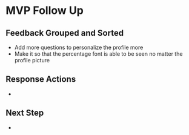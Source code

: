 # MVP Follow Up
## Feedback Grouped and Sorted
- Add more questions to personalize the profile more
- Make it so that the percentage font is able to be seen no matter the profile picture
## Response Actions
- 
## Next Step
- 
